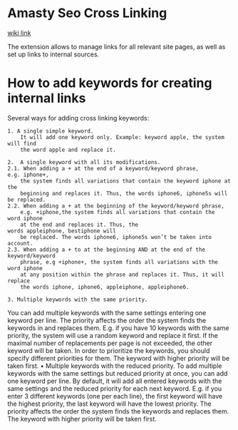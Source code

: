 Amasty Seo Cross Linking
=====================

[wiki link](https://wiki.amasty.com/)

The extension allows to manage links for all relevant site pages, 
as well as set up links to internal sources.

How to add keywords for creating internal links
======================

Several ways for adding cross linking keywords:
    
    1. A single simple keyword.
        It will add one keyword only. Example: keyword apple, the system will find 
        the word apple and replace it.

    2.  A single keyword with all its modifications.
	2.1. When adding a + at the end of a keyword/keyword phrase, e.g. iphone+, 
	    the system finds all variations that contain the keyword iphone at the
	    beginning and replaces it. Thus, the words iphone6, iphone5s will be replaced.
	2.2. When adding a + at the beginning of the keyword/keyword phrase,
	    e.g. +iphone,the system finds all variations that contain the word iphone
	    at the end and replaces it. Thus, the words appleiphone, bestiphone will 
	    be replaced. The words iphone6, iphone5s won’t be taken into account.
	2.3. When adding a + to at the beginning AND at the end of the keyword/keyword
	    phrase, e.g +iphone+, the system finds all variations with the word iphone
	    at any position within the phrase and replaces it. Thus, it will replace 
	    the words iphone, iphone6, appleiphone, appleiphone6.

	3. Multiple keywords with the same priority.

You can add multiple keywords with the same settings entering one keyword per line. 
The priority affects the order the system finds the keywords in and replaces them. 
E.g. if you have 10 keywords with the same priority, the system will use a random 
keyword and replace it first. If the maximal number of replacements per page is not exceeded, the other keyword will be taken. In order to prioritize the keywords, you should specify different priorities for them. The keyword with higher priority will be taken first.
	•	Multiple keywords with the reduced priority.
To add multiple keywords with the same settings but reduced priority at once, you can add one keyword per line. By default, it will add all entered keywords with the same settings and the reduced priority for each next keyword. E.g. if you enter 3 different keywords (one per each line), the first keyword will have the highest priority, the last keyword will have the lowest priority.
The priority affects the order the system finds the keywords and replaces them. The keyword with higher priority will be taken first.
